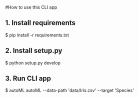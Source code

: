#How to use this CLI app
## 1. Install requirements
$ pip install -r requirements.txt

## 2. Install setup.py
$ python setup.py develop

## 3. Run CLI app
$ autoML autoML --data-path 'data/Iris.csv' --target 'Species'

